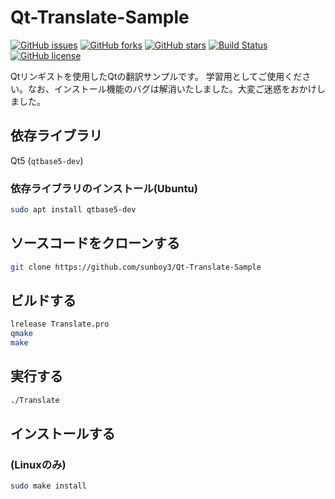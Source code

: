 # Qt-Translate-Sample

[![GitHub issues](https://img.shields.io/github/issues/enjoysoftware/Qt-Translate-Sample)](https://github.com/enjoysoftware/Qt-Translate-Sample/issues)
[![GitHub forks](https://img.shields.io/github/forks/enjoysoftware/Qt-Translate-Sample)](https://github.com/enjoysoftware/Qt-Translate-Sample/network)
[![GitHub stars](https://img.shields.io/github/stars/enjoysoftware/Qt-Translate-Sample)](https://github.com/enjoysoftware/Qt-Translate-Sample/stargazers)
[![Build Status](https://travis-ci.com/enjoysoftware/Qt-Translate-Sample.svg?branch=master)](https://travis-ci.com/enjoysoftware/Qt-Translate-Sample)
[![GitHub license](https://img.shields.io/github/license/enjoysoftware/Qt-Translate-Sample)](https://github.com/enjoysoftware/Qt-Translate-Sample/blob/master/LICENSE)

Qtリンギストを使用したQtの翻訳サンプルです。
学習用としてご使用ください。なお、インストール機能のバグは解消いたしました。大変ご迷惑をおかけしました。
## 依存ライブラリ
Qt5           (`qtbase5-dev`)

### 依存ライブラリのインストール(Ubuntu)
```bash
sudo apt install qtbase5-dev
```
## ソースコードをクローンする

```bash
git clone https://github.com/sunboy3/Qt-Translate-Sample
```
## ビルドする

```bash
lrelease Translate.pro
qmake
make
```
## 実行する

```bash
./Translate 
```
## インストールする

### (Linuxのみ)
```bash
sudo make install
```
